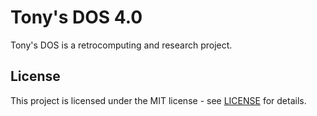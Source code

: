 # Tony's DOS 4.0

Tony's DOS is a retrocomputing and research project.

## License

This project is licensed under the MIT license - see [LICENSE](LICENSE) for details.
